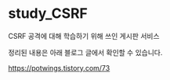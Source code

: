 # study_CSRF

CSRF 공격에 대해 학습하기 위해 쓰인 게시판 서비스

정리된 내용은 아래 블로그 글에서 확인할 수 있습니다.

https://potwings.tistory.com/73
